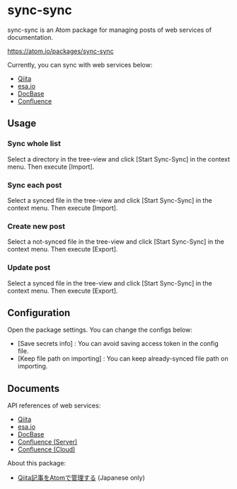 # sync-sync

sync-sync is an Atom package for managing posts of web services of documentation.

https://atom.io/packages/sync-sync

Currently, you can sync with web services below:

- [Qiita](https://qiita.com)
- [esa.io](https://esa.io/)
- [DocBase](https://docbase.io/)
- [Confluence](https://www.atlassian.com/software/confluence)


## Usage

### Sync whole list

Select a directory in the tree-view and click [Start Sync-Sync] in the context menu.
Then execute [Import].

### Sync each post

Select a synced file in the tree-view and click [Start Sync-Sync] in the context menu.
Then execute [Import].

### Create new post

Select a not-synced file in the tree-view and click [Start Sync-Sync] in the context menu.
Then execute [Export].

### Update post

Select a synced file in the tree-view and click [Start Sync-Sync] in the context menu.
Then execute [Export].


## Configuration

Open the package settings. You can change the configs below:

- [Save secrets info] : You can avoid saving access token in the config file.
- [Keep file path on importing] : You can keep already-synced file path on importing.


## Documents

API references of web services:

- [Qiita](https://qiita.com/api/v2/docs#%E6%8A%95%E7%A8%BF)
- [esa.io](https://docs.esa.io/posts/102)
- [DocBase](https://help.docbase.io/posts/45703)
- [Confluence (Server)](https://docs.atlassian.com/atlassian-confluence/REST/latest-server)
- [Confluence (Cloud)](https://docs.atlassian.com/atlassian-confluence/REST/latest)

About this package:

- [Qiita記事をAtomで管理する](https://qiita.com/tearoom6/items/9518195fcd92bb87b9d0) (Japanese only)

